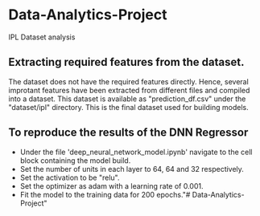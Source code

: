 # Data-Analytics-Project
IPL Dataset analysis

## Extracting required features from the dataset.
The dataset does not have the required features directly. Hence, several improtant features have been extracted from different files and compiled into a dataset. This dataset is available as "prediction_df.csv" under the "dataset/ipl" directory. This is the final dataset used for building models.

## To reproduce the results of the DNN Regressor
- Under the file 'deep_neural_network_model.ipynb' navigate to the cell block containing the model build. 
- Set the number of units in each layer to 64, 64 and 32 respectively. 
- Set the activation to be "relu".
- Set the optimizer as adam with a learning rate of 0.001.
- Fit the model to the training data for 200 epochs."# Data-Analytics-Project" 
